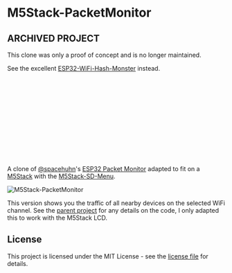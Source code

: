 # M5Stack-PacketMonitor


ARCHIVED PROJECT
----------------
This clone was only a proof of concept and is no longer maintained.

See the excellent [ESP32-WiFi-Hash-Monster](https://github.com/G4lile0/ESP32-WiFi-Hash-Monster) instead.



<br><br><br><br><br><br><br><br><br><br><br>

A clone of [@spacehuhn](https://github.com/spacehuhn)'s [ESP32 Packet Monitor](https://github.com/spacehuhn/PacketMonitor32) adapted to fit on a [M5Stack](http://m5stack.com) with the [M5Stack-SD-Menu](https://github.com/tobozo/M5Stack-SD-Updater).

![M5Stack-PacketMonitor](https://raw.githubusercontent.com/tobozo/M5Stack-PacketMonitor/master/images/M5Stack-PacketMonitor.jpg)

This version shows you the traffic of all nearby devices on the selected WiFi channel.
See the [parent project](https://github.com/spacehuhn/PacketMonitor32) for any details on the code, I only adapted this to work with the M5Stack LCD.


## License

This project is licensed under the MIT License - see the [license file](LICENSE) for details.
